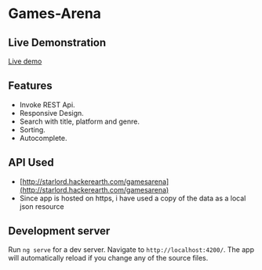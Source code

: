# Games-Arena

## Live Demonstration

[Live demo](https://games-arena.netlify.app/)

## Features

- Invoke REST Api.
- Responsive Design.
- Search with title, platform and genre.
- Sorting.
- Autocomplete.

## API Used

- [http://starlord.hackerearth.com/gamesarena](http://starlord.hackerearth.com/gamesarena)
- Since app is hosted on https, i have used a copy of the data as a local json resource

## Development server

Run `ng serve` for a dev server. Navigate to `http://localhost:4200/`. The app will automatically reload if you change any of the source files.

